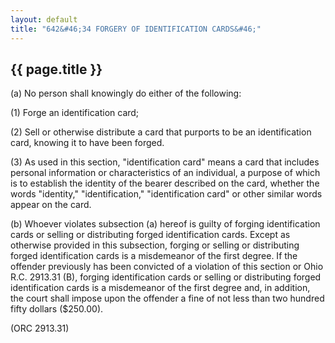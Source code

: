 ```yaml
---
layout: default 
title: "642&#46;34 FORGERY OF IDENTIFICATION CARDS&#46;"
---
```


{{ page.title }}
----------------

​(a) No person shall knowingly do either of the following:

​(1) Forge an identification card;

​(2) Sell or otherwise distribute a card that purports to be an
identification card, knowing it to have been forged.

​(3) As used in this section, "identification card" means a card that
includes personal information or characteristics of an individual, a
purpose of which is to establish the identity of the bearer described on
the card, whether the words "identity," "identification,"
"identification card" or other similar words appear on the card.

​(b) Whoever violates subsection (a) hereof is guilty of forging
identification cards or selling or distributing forged identification
cards. Except as otherwise provided in this subsection, forging or
selling or distributing forged identification cards is a misdemeanor of
the first degree. If the offender previously has been convicted of a
violation of this section or Ohio R.C. 2913.31 (B), forging
identification cards or selling or distributing forged identification
cards is a misdemeanor of the first degree and, in addition, the court
shall impose upon the offender a fine of not less than two hundred fifty
dollars (\$250.00).

(ORC 2913.31)
